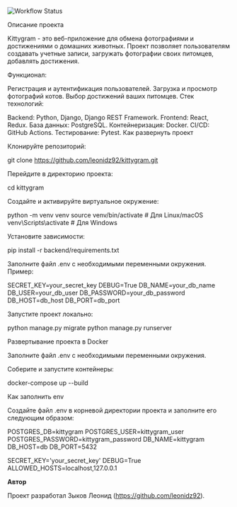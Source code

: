 ![Workflow Status](https://github.com/leonidz92/kittygram_final/actions/workflows/main.yml/badge.svg)

Описание проекта

Kittygram - это веб-приложение для обмена фотографиями и достижениями о домашних животных. Проект позволяет пользователям создавать учетные записи, загружать фотографии своих питомцев, добавлять достижения.

Функционал:

Регистрация и аутентификация пользователей.
Загрузка и просмотр фотографий котов.
Выбор достижений ваших питомцев.
Стек технологий:

Backend: Python, Django, Django REST Framework.
Frontend: React, Redux.
База данных: PostgreSQL.
Контейнеризация: Docker.
CI/CD: GitHub Actions.
Тестирование: Pytest.
Как развернуть проект

Клонируйте репозиторий:

git clone https://github.com/leonidz92/kittygram.git

Перейдите в директорию проекта:

cd kittygram

Создайте и активируйте виртуальное окружение:

python -m venv venv source venv/bin/activate # Для Linux/macOS venv\Scripts\activate # Для Windows

Установите зависимости:

pip install -r backend/requirements.txt

Заполните файл .env с необходимыми переменными окружения. Пример:

SECRET_KEY=your_secret_key DEBUG=True DB_NAME=your_db_name DB_USER=your_db_user DB_PASSWORD=your_db_password DB_HOST=db_host DB_PORT=db_port

Запустите проект локально:

python manage.py migrate python manage.py runserver

Развертывание проекта в Docker

Заполните файл .env с необходимыми переменными окружения.

Соберите и запустите контейнеры:

docker-compose up --build

Как заполнить env

Создайте файл .env в корневой директории проекта и заполните его следующим образом:

POSTGRES_DB=kittygram 
POSTGRES_USER=kittygram_user 
POSTGRES_PASSWORD=kittygram_password 
DB_NAME=kittygram 
DB_HOST=db 
DB_PORT=5432 
 
SECRET_KEY='your_secret_key'
DEBUG=True 
ALLOWED_HOSTS=localhost,127.0.0.1

**Автор**

Проект разработал Зыков Леонид (https://github.com/leonidz92).